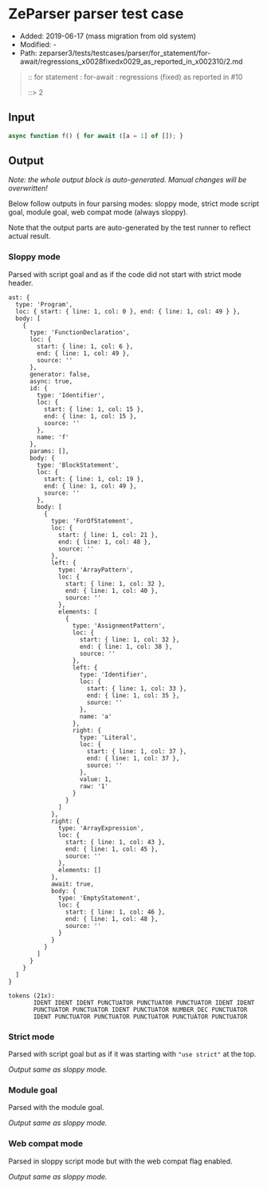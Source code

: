 # ZeParser parser test case

- Added: 2019-06-17 (mass migration from old system)
- Modified: -
- Path: zeparser3/tests/testcases/parser/for_statement/for-await/regressions_x0028fixedx0029_as_reported_in_x002310/2.md

> :: for statement : for-await : regressions (fixed) as reported in #10
>
> ::> 2

## Input

`````js
async function f() { for await ([a = 1] of []); }
`````

## Output

_Note: the whole output block is auto-generated. Manual changes will be overwritten!_

Below follow outputs in four parsing modes: sloppy mode, strict mode script goal, module goal, web compat mode (always sloppy).

Note that the output parts are auto-generated by the test runner to reflect actual result.

### Sloppy mode

Parsed with script goal and as if the code did not start with strict mode header.

`````
ast: {
  type: 'Program',
  loc: { start: { line: 1, col: 0 }, end: { line: 1, col: 49 } },
  body: [
    {
      type: 'FunctionDeclaration',
      loc: {
        start: { line: 1, col: 6 },
        end: { line: 1, col: 49 },
        source: ''
      },
      generator: false,
      async: true,
      id: {
        type: 'Identifier',
        loc: {
          start: { line: 1, col: 15 },
          end: { line: 1, col: 15 },
          source: ''
        },
        name: 'f'
      },
      params: [],
      body: {
        type: 'BlockStatement',
        loc: {
          start: { line: 1, col: 19 },
          end: { line: 1, col: 49 },
          source: ''
        },
        body: [
          {
            type: 'ForOfStatement',
            loc: {
              start: { line: 1, col: 21 },
              end: { line: 1, col: 48 },
              source: ''
            },
            left: {
              type: 'ArrayPattern',
              loc: {
                start: { line: 1, col: 32 },
                end: { line: 1, col: 40 },
                source: ''
              },
              elements: [
                {
                  type: 'AssignmentPattern',
                  loc: {
                    start: { line: 1, col: 32 },
                    end: { line: 1, col: 38 },
                    source: ''
                  },
                  left: {
                    type: 'Identifier',
                    loc: {
                      start: { line: 1, col: 33 },
                      end: { line: 1, col: 35 },
                      source: ''
                    },
                    name: 'a'
                  },
                  right: {
                    type: 'Literal',
                    loc: {
                      start: { line: 1, col: 37 },
                      end: { line: 1, col: 37 },
                      source: ''
                    },
                    value: 1,
                    raw: '1'
                  }
                }
              ]
            },
            right: {
              type: 'ArrayExpression',
              loc: {
                start: { line: 1, col: 43 },
                end: { line: 1, col: 45 },
                source: ''
              },
              elements: []
            },
            await: true,
            body: {
              type: 'EmptyStatement',
              loc: {
                start: { line: 1, col: 46 },
                end: { line: 1, col: 48 },
                source: ''
              }
            }
          }
        ]
      }
    }
  ]
}

tokens (21x):
       IDENT IDENT IDENT PUNCTUATOR PUNCTUATOR PUNCTUATOR IDENT IDENT
       PUNCTUATOR PUNCTUATOR IDENT PUNCTUATOR NUMBER_DEC PUNCTUATOR
       IDENT PUNCTUATOR PUNCTUATOR PUNCTUATOR PUNCTUATOR PUNCTUATOR
`````

### Strict mode

Parsed with script goal but as if it was starting with `"use strict"` at the top.

_Output same as sloppy mode._

### Module goal

Parsed with the module goal.

_Output same as sloppy mode._

### Web compat mode

Parsed in sloppy script mode but with the web compat flag enabled.

_Output same as sloppy mode._
